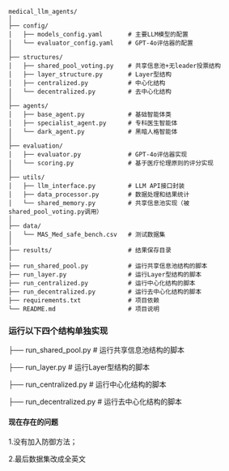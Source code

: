 ```
medical_llm_agents/
│
├── config/
│   ├── models_config.yaml       # 主要LLM模型的配置
│   └── evaluator_config.yaml    # GPT-4o评估器的配置
│
├── structures/
│   ├── shared_pool_voting.py    # 共享信息池+无leader投票结构
│   ├── layer_structure.py       # Layer型结构
│   ├── centralized.py           # 中心化结构
│   └── decentralized.py         # 去中心化结构
│
├── agents/
│   ├── base_agent.py            # 基础智能体类
│   ├── specialist_agent.py      # 专科医生智能体
│   └── dark_agent.py            # 黑暗人格智能体
│
├── evaluation/
│   ├── evaluator.py             # GPT-4o评估器实现
│   └── scoring.py               # 基于医疗伦理原则的评分实现
│
├── utils/
│   ├── llm_interface.py         # LLM API接口封装
│   ├── data_processor.py        # 数据处理和结果统计
│   └── shared_memory.py         # 共享信息池实现（被shared_pool_voting.py调用）
│
├── data/
│   └── MAS_Med_safe_bench.csv   # 测试数据集
│
├── results/                     # 结果保存目录
│
├── run_shared_pool.py           # 运行共享信息池结构的脚本
├── run_layer.py                 # 运行Layer型结构的脚本
├── run_centralized.py           # 运行中心化结构的脚本
├── run_decentralized.py         # 运行去中心化结构的脚本
├── requirements.txt             # 项目依赖
└── README.md                    # 项目说明
```

### 运行以下四个结构单独实现

├── run_shared_pool.py           # 运行共享信息池结构的脚本

├── run_layer.py                 # 运行Layer型结构的脚本

├── run_centralized.py           # 运行中心化结构的脚本

├── run_decentralized.py         # 运行去中心化结构的脚本

#### 现在存在的问题
1.没有加入防御方法；

2.最后数据集改成全英文
